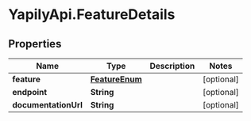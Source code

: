 # YapilyApi.FeatureDetails

## Properties

Name | Type | Description | Notes
------------ | ------------- | ------------- | -------------
**feature** | [**FeatureEnum**](FeatureEnum.md) |  | [optional] 
**endpoint** | **String** |  | [optional] 
**documentationUrl** | **String** |  | [optional] 


